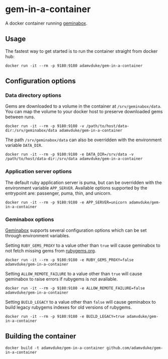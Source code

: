 # gem-in-a-container

A docker container running [geminabox](https://github.com/geminabox/geminabox).

## Usage

The fastest way to get started is to run the container straight from docker hub:

```
docker run -it --rm -p 9180:9180 adamvduke/gem-in-a-container
```

## Configuration options

### Data directory options

Gems are downloaded to a volume in the container at `/srv/geminabox/data`. You can map the volume to your docker host to preserve downloaded gems between runs.

```
docker run -it --rm -p 9180:9180 -v /path/to/host/data-dir:/srv/geminabox/data adamvduke/gem-in-a-container
```

The path `/srv/geminabox/data` can also be overridden with the environment variable `DATA_DIR`.

```
docker run -it --rm -p 9180:9180 -e DATA_DIR=/srv/data -v /path/to/host/data-dir:/srv/data adamvduke/gem-in-a-container
```

### Application server options

The default ruby application server is puma, but can be overridden with the environment variable `APP_SERVER`. Available options supported by the entrypoint are: passenger, puma, thin, and unicorn.

```
docker run -it --rm -p 9180:9180 -e APP_SERVER=unicorn adamvduke/gem-in-a-container
```

### Geminabox options

[Geminabox](https://github.com) supports several configuration options which can be set through environment variables.

Setting `RUBY_GEMS_PROXY` to a value other than `true` will cause geminabox to not fetch missing gems from [rubygems.org](rubygems.org).

```
docker run -it --rm -p 9180:9180 -e RUBY_GEMS_PROXY=false adamvduke/gem-in-a-container
```

Setting `ALLOW_REMOTE_FAILURE` to a value other than `true` will cause geminabox to raise errors if rubygems is not available.

```
docker run -it --rm -p 9180:9180 -e ALLOW_REMOTE_FAILURE=false adamvduke/gem-in-a-container
```

Setting `BUILD_LEGACY` to a value other than `false` will cause geminabox to build legacy rubygems indexes for old versions of rubygems.

```
docker run -it --rm -p 9180:9180 -e BUILD_LEGACY=true adamvduke/gem-in-a-container
```

## Building the container

```
docker build -t adamvduke/gem-in-a-container github.com/adamvduke/gem-in-a-container
```
